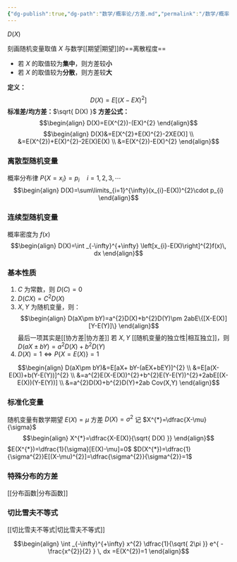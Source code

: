 ```yaml
---
{"dg-publish":true,"dg-path":"数学/概率论/方差.md","permalink":"/数学/概率论/方差/","dgPassFrontmatter":true,"noteIcon":"","created":"2024-05-21T15:20:28.328+08:00","updated":"2024-05-31T13:49:51.640+08:00"}
---
```


$D(X)$

刻画随机变量取值 $X$ 与数学[[期望\|期望]]的==离散程度==
- 若 $X$ 的取值较为**集中**，则方差较**小**
- 若 $X$ 的取值较为**分散**，则方差较**大**

**定义：**
$$D(X)=E[(X-EX)^{2}]$$
**标准差/均方差：**$\sqrt{ D(X) }$
**方差公式：**
$$\begin{align}
D(X)=E(X^{2})-(EX)^{2}
\end{align}$$
$$\begin{align}
D(X)&=E[X^{2}+E(X)^{2}-2XE(X)] \\
&=E(X^{2})+E(X)^{2}-2E(X)E(X) \\
&=E(X^{2})-E(X)^{2}
\end{align}$$

### 离散型随机变量
概率分布律 $P\left\{X=x_{i} \right\}=p_{i}\quad i=1,2,3,\cdots$
$$\begin{align}
D(X)=\sum\limits_{i=1}^{\infty}(x_{i}-E(X))^{2}\cdot p_{i}
\end{align}$$
### 连续型随机变量
概率密度为 $f(x)$
$$\begin{align}
D(X)=\int _{-\infty}^{+\infty} \left[x_{i}-E(X)\right]^{2}f(x)\, dx 
\end{align}$$

### 基本性质
1.  $C$ 为常数，则 $D(C)=0$
2.  $D(CX)=C^{2}D(X)$
3.  $X,Y$ 为随机变量，则：
$$\begin{align}
D(aX\pm bY)=a^{2}D(X)+b^{2}D(Y)\pm 2abE\{[X-E(X)][Y-E(Y)]\}
\end{align}$$
	最后一项其实是[[协方差\|协方差]]
	若 $X,Y$ [[随机变量的独立性\|相互独立]]，则
	$D(aX\pm bY)=a^{2}D(X)+b^{2}D(Y)$
4. $D(X)=1 \Leftrightarrow P\left\{X=E(X) \right\}=1$


$$\begin{align}
D(aX\pm bY)&=E[aX+ bY-(aEX+bEY)]^{2} \\
&=E[a(X-E(X))+b(Y-E(Y))]^{2} \\
&=a^{2}E(X-E(X))^{2}+b^{2}E(Y-E(Y))^{2}+2abE[(X-E(X))(Y-E(Y))] \\
&=a^{2}D(X)+b^{2}D(Y)+2ab Cov(X,Y)
\end{align}$$
### 标准化变量
随机变量有数学期望 $E(X)=\mu$   方差 $D(X)=\sigma^{2}$
记 $X^{*}=\dfrac{X-\mu}{\sigma}$ 
$$\begin{align}
X^{*}=\dfrac{X-E(X)}{\sqrt{ D(X) }}
\end{align}$$
$E(X^{*})=\dfrac{1}{\sigma}[E(X)-\mu]=0$
$D(X^{*})=\dfrac{1}{\sigma^{2}}E[(X-\mu)^{2}]=\dfrac{\sigma^{2}}{\sigma^{2}}=1$


### 特殊分布的方差
[[分布函数\|分布函数]]

### 切比雪夫不等式
[[切比雪夫不等式\|切比雪夫不等式]]



$$\begin{align}
\int _{-\infty}^{+\infty} x^{2} \dfrac{1}{\sqrt{ 2\pi }} e^{ - \frac{x^{2}}{2} } \, dx =E(X^{2})=1
\end{align}$$


